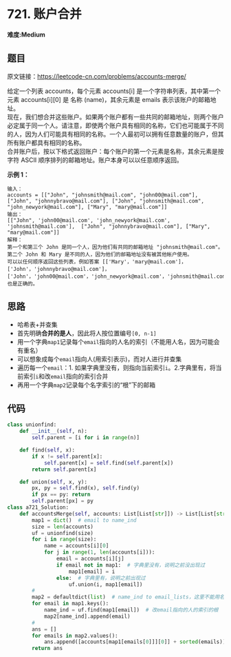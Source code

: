 # 721. 账户合并
**难度:Medium**
## 题目
原文链接：https://leetcode-cn.com/problems/accounts-merge/

给定一个列表 accounts，每个元素 accounts[i] 是一个字符串列表，其中第一个元素 accounts[i][0] 是 名称 (name)，其余元素是 emails 表示该账户的邮箱地址。  
现在，我们想合并这些账户。如果两个账户都有一些共同的邮箱地址，则两个账户必定属于同一个人。请注意，即使两个账户具有相同的名称，它们也可能属于不同的人，因为人们可能具有相同的名称。一个人最初可以拥有任意数量的账户，但其所有账户都具有相同的名称。  
合并账户后，按以下格式返回账户：每个账户的第一个元素是名称，其余元素是按字符 ASCII 顺序排列的邮箱地址。账户本身可以以任意顺序返回。

**示例 1：**
```
输入：
accounts = [["John", "johnsmith@mail.com", "john00@mail.com"], ["John", "johnnybravo@mail.com"], ["John", "johnsmith@mail.com", "john_newyork@mail.com"], ["Mary", "mary@mail.com"]]
输出：
[["John", 'john00@mail.com', 'john_newyork@mail.com', 'johnsmith@mail.com'],  ["John", "johnnybravo@mail.com"], ["Mary", "mary@mail.com"]]
解释：
第一个和第三个 John 是同一个人，因为他们有共同的邮箱地址 "johnsmith@mail.com"。 
第二个 John 和 Mary 是不同的人，因为他们的邮箱地址没有被其他帐户使用。
可以以任何顺序返回这些列表，例如答案 [['Mary'，'mary@mail.com']，['John'，'johnnybravo@mail.com']，
['John'，'john00@mail.com'，'john_newyork@mail.com'，'johnsmith@mail.com']] 也是正确的。
```

## 思路
* 哈希表+并查集
* 首先明确**合并的是人**，因此将人按位置编号`[0, n-1]`
* 用一个字典`map1`记录每个`email`指向的人名的索引（不能用人名，因为可能会有重名）
* 可以想象成每个`email`指向人(用索引表示)，而对人进行并查集
* 遍历每一个`email`：1. 如果字典里没有，则指向当前索引`i`。2.字典里有，将当前索引`i`和改`email`指向的索引合并
* 再用一个字典`map2`记录每个名字索引的“根”下的邮箱

## 代码
```python
class unionfind:
    def __init__(self, n):
        self.parent = [i for i in range(n)]

    def find(self, x):
        if x != self.parent[x]:
            self.parent[x] = self.find(self.parent[x])
        return self.parent[x]

    def union(self, x, y):
        px, py = self.find(x), self.find(y)
        if px == py: return
        self.parent[px] = py
class a721_Solution:
    def accountsMerge(self, accounts: List[List[str]]) -> List[List[str]]:
        map1 = dict()  # email to name_ind
        size = len(accounts)
        uf = unionfind(size)
        for i in range(size):
            name = accounts[i][0]
            for j in range(1, len(accounts[i])):
                email = accounts[i][j]
                if email not in map1:  # 字典里没有，说明之前没出现过
                    map1[email] = i
                else:  # 字典里有，说明之前出现过
                    uf.union(i, map1[email])
        #
        map2 = defaultdict(list)  # name_ind to email_lists，这里不能用名字，因为有可能会重名，只能用索引
        for email in map1.keys():
            name_ind = uf.find(map1[email])  # 改email指向的人的索引的根
            map2[name_ind].append(email)
        #
        ans = []
        for emails in map2.values():
            ans.append([accounts[map1[emails[0]]][0]] + sorted(emails))
        return ans
```
